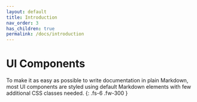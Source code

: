 ```yaml
---
layout: default
title: Introduction
nav_order: 3
has_children: true
permalink: /docs/introduction
---
```


# UI Components

To make it as easy as possible to write documentation in plain Markdown, most UI components are styled using default Markdown elements with few additional CSS classes needed.
{: .fs-6 .fw-300 }